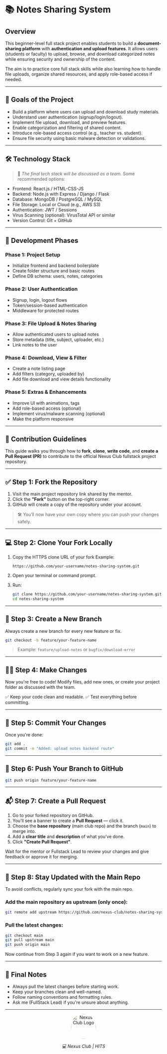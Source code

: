 # 📚 Notes Sharing System

## Overview

This beginner-level full stack project enables students to build a **document-sharing platform** with **authentication and upload features**. It allows users (students or faculty) to upload, browse, and download categorized notes while ensuring security and ownership of the content.

The aim is to practice core full stack skills while also learning how to handle file uploads, organize shared resources, and apply role-based access if needed.

---

## 🚀 Goals of the Project

* Build a platform where users can upload and download study materials.
* Understand user authentication (signup/login/logout).
* Implement file upload, download, and preview features.
* Enable categorization and filtering of shared content.
* Introduce role-based access control (e.g., teacher vs. student).
* Ensure file security using basic malware detection or validations.

---

## 🛠 Technology Stack

> 📌 *The final tech stack will be discussed as a team.*
> Some recommended options:

* Frontend: React.js / HTML-CSS-JS
* Backend: Node.js with Express / Django / Flask
* Database: MongoDB / PostgreSQL / MySQL
* File Storage: Local or Cloud (e.g., AWS S3)
* Authentication: JWT / Sessions
* Virus Scanning (optional): VirusTotal API or similar
* Version Control: Git + GitHub

---

## 🧱 Development Phases

### Phase 1: Project Setup

* Initialize frontend and backend boilerplate
* Create folder structure and basic routes
* Define DB schema: users, notes, categories

### Phase 2: User Authentication

* Signup, login, logout flows
* Token/session-based authentication
* Middleware for protected routes

### Phase 3: File Upload & Notes Sharing

* Allow authenticated users to upload notes
* Store metadata (title, subject, uploader, etc.)
* Link notes to the user

### Phase 4: Download, View & Filter

* Create a note listing page
* Add filters (category, uploaded by)
* Add file download and view details functionality

### Phase 5: Extras & Enhancements

* Improve UI with animations, tags
* Add role-based access (optional)
* Implement virus/malware scanning (optional)
* Make the platform responsive

---

## 📢 Contribution Guidelines

This guide walks you through how to **fork**, **clone**, **write code**, and **create a Pull Request (PR)** to contribute to the official Nexus Club fullstack project repository.

---

## ✅ Step 1: Fork the Repository

1. Visit the main project repository link shared by the mentor.
2. Click the **"Fork"** button on the top-right corner.
3. GitHub will create a copy of the repository under your account.

> 🛠 You’ll now have your own copy where you can push your changes safely.

---

## 💻 Step 2: Clone Your Fork Locally

1. Copy the HTTPS clone URL of your fork
   Example:

   ```
   https://github.com/your-username/notes-sharing-system.git
   ```
2. Open your terminal or command prompt.
3. Run:

   ```bash
   git clone https://github.com/your-username/notes-sharing-system.git
   cd notes-sharing-system
   ```

---

## 🌿 Step 3: Create a New Branch

Always create a new branch for every new feature or fix.

```bash
git checkout -b feature/your-feature-name
```

> Example: `feature/upload-notes` or `bugfix/download-error`

---

## 🧑‍💻 Step 4: Make Changes

Now you're free to code!
Modify files, add new ones, or create your project folder as discussed with the team.

✅ Keep your code clean and readable.
✅ Test everything before committing.

---

## 💾 Step 5: Commit Your Changes

Once you're done:

```bash
git add .
git commit -m "Added: upload notes backend route"
```

---

## 🚀 Step 6: Push Your Branch to GitHub

```bash
git push origin feature/your-feature-name
```

---

## 📬 Step 7: Create a Pull Request

1. Go to your forked repository on GitHub.
2. You’ll see a banner to create a **Pull Request** — click it.
3. Choose the **base repository** (main club repo) and the branch (`main`) to merge into.
4. Add a **clear title** and **description** of what you’ve done.
5. Click **"Create Pull Request"**.

Wait for the mentor or Fullstack Lead to review your changes and give feedback or approve it for merging.

---

## 🔁 Step 8: Stay Updated with the Main Repo

To avoid conflicts, regularly sync your fork with the main repo.

### Add the main repository as upstream (only once):

```bash
git remote add upstream https://github.com/nexus-club/notes-sharing-system.git
```

### Pull the latest changes:

```bash
git checkout main
git pull upstream main
git push origin main
```

Now continue from Step 3 again if you want to work on a new feature.

---

## 🙌 Final Notes

* Always pull the latest changes before starting work.
* Keep your branches clean and well-named.
* Follow naming conventions and formatting rules.
* Ask me (FullStack Lead) if you're unsure about anything.

---

<p align="center">
  <img src="https://github.com/user-attachments/assets/d69aab85-87d5-4681-a285-8f596fed40e7" alt="Nexus Club Logo" width="80" height="80" style="border-radius: 50%;">
</p>

<p align="center">
  <i>💻 Nexus Club | HITS</i>
</p>

